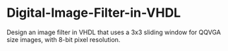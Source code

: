 # Digital-Image-Filter-in-VHDL
Design an image filter in VHDL that uses a 3x3 sliding window for QQVGA size images, with 8-bit pixel resolution.
